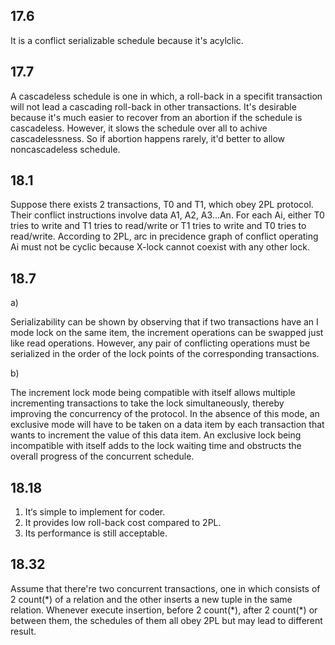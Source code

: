 ## 17.6

It is a conflict serializable schedule because it's acylclic.

## 17.7

A cascadeless schedule is one in which, a roll-back in a specifit transaction will not lead a cascading roll-back in other transactions. It's desirable because it's much easier to recover from an abortion if the schedule is cascadeless. However, it slows the schedule over all to achive cascadelessness. So if abortion happens rarely, it'd better to allow noncascadeless schedule.

## 18.1

Suppose there exists 2 transactions, T0 and T1, which obey 2PL protocol. Their conflict instructions involve data A1, A2, A3...An. For each Ai, either T0 tries to write and T1 tries to read/write or T1 tries to write and T0 tries to read/write. According to 2PL, arc in precidence graph of conflict operating Ai must not be cyclic because X-lock cannot coexist with any other lock. 

## 18.7

a)

Serializability can be shown by observing that if two transactions have an I mode lock on the same item, the increment operations can be swapped just like read operations. However, any pair of conflicting operations must be serialized in the order of the lock points of the corresponding transactions.

b)

The increment lock mode being compatible with itself allows multiple incrementing transactions to take the lock simultaneously, thereby improving the concurrency of the protocol. In the absence of this mode, an exclusive mode will have to be taken on a data item by each transaction that wants to increment the value of this data item. An exclusive lock being incompatible with itself adds to the lock waiting time and obstructs the overall progress of the concurrent schedule.

## 18.18

1. It‘s simple to implement for coder.
2. It provides low roll-back cost compared to 2PL.
3. Its performance is still acceptable.

## 18.32

Assume that there're two concurrent transactions, one in which consists of 2 count(\*) of a relation and the other inserts a new tuple in the same relation. Whenever execute insertion, before 2 count(\*), after 2 count(\*) or between them, the schedules of them all obey 2PL but may lead to different result. 

